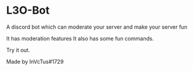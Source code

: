 # L3O-Bot
A discord bot which can moderate your server and make your server fun

It has moderation features
It also has some fun commands.

Try it out.

Made by InVcTus#1729
